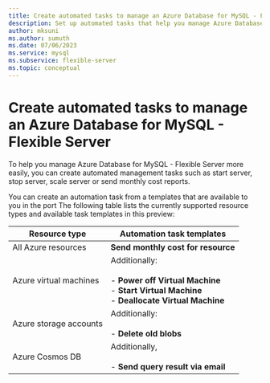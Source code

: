 ```yaml
---
title: Create automated tasks to manage an Azure Database for MySQL - Flexible Server
description: Set up automated tasks that help you manage Azure Database for MySQL - Flexible Server by creating workflows that run on Azure Logic Apps.
author: mksuni
ms.author: sumuth
ms.date: 07/06/2023
ms.service: mysql
ms.subservice: flexible-server
ms.topic: conceptual
---
```


# Create automated tasks to manage an Azure Database for MySQL - Flexible Server
To help you manage Azure Database for MySQL - Flexible Server more easily, you can create automated management tasks  such as start server, stop server, scale server or send monthly cost reports.

You can create an automation task from a templates that are available to you in the port The following table lists the currently supported resource types and available task templates in this preview:

| Resource type | Automation task templates |
|---------------|---------------------------|
| All Azure resources | **Send monthly cost for resource** |
| Azure virtual machines | Additionally: <br><br>- **Power off Virtual Machine** <br>- **Start Virtual Machine** <br>- **Deallocate Virtual Machine** |
| Azure storage accounts | Additionally: <br><br>- **Delete old blobs** |
| Azure Cosmos DB | Additionally, <br><br>- **Send query result via email** |
